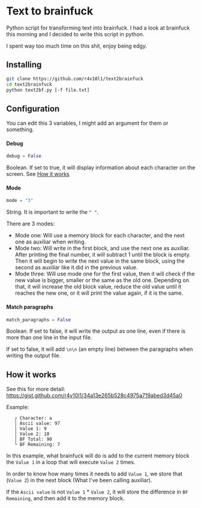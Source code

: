 # Text to brainfuck
Python script for transforming text into brainfuck.
I had a look at brainfuck this morning and I decided to write this script in python.

I spent way too much time on this shit, enjoy being edgy.

## Installing

```bash
git clone https://github.com/r4v10l1/text2brainfuck
cd text2brainfuck
python text2bf.py [-f file.txt]
```

## Configuration
You can edit this 3 variables, I might add an argument for them or something.

#### Debug
```python
debug = False
```
Boolean. If set to true, it will display information about each character on the screen. See [How it works](link)
#### Mode
```python
mode = "3"
```
String. It is important to write the ```" "```.

There are 3 modes:
* Mode one: Will use a memory block for each character, and the next one as auxiliar when writing.
* Mode two: Will write in the first block, and use the next one as auxiliar. After printing the final number, it will subtract 1 until the block is empty. Then it will begin to write the next value in the same block, using the second as auxiliar like it did in the previous value.
* Mode three: Will use mode one for the first value, then it will check if the new value is bigger, smaller or the same as the old one. Depending on that, it will increase the old block value, reduce the old value until it reaches the new one, or it will print the value again, if it is the same.

#### Match paragraphs
```python
match_paragraphs = False
```
Boolean. If set to false, it will write the output as one line, even if there is more than one line in the input file.

If set to false, it will add ```\n\n``` (an empty line) between the paragraphs when writing the output file.

## How it works

See this for more detail: https://gist.github.com/r4v10l1/34a13e265b528c4975a719abed3d45a0

Example:

```
   ┌ Character: a
   │ Ascii value: 97
   │ Value 1: 9
   │ Value 2: 10
   │ BF Total: 90
   └ BF Remaining: 7
```
In this example, what brainfuck will do is add to the current memory block the ```Value 1``` in a loop that will execute ```Value 2``` times.

In order to know how many times it needs to add ```Value 1```, we store that (```Value 2```) in the next block (What I've been calling auxiliar).

If the ```Ascii value``` is not ```Value 1``` * ```Value 2```, it will store the difference in ```BF Remaining```, and then add it to the memory block.
